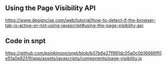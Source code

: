 ## Using the Page Visibility API

https://www.designcise.com/web/tutorial/how-to-detect-if-the-browser-tab-is-active-or-not-using-javascript#using-the-page-visibility-api



## Code in snpt 
https://github.com/psinkinson/snpt/blob/b07b6e27f981dc05a0c0b16666ff0e51a0e8251f/app/assets/javascripts/components/page-visibility.js

